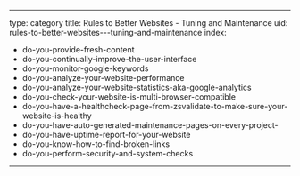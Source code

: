 
---
type: category
title: Rules to Better Websites - Tuning and Maintenance
uid: rules-to-better-websites---tuning-and-maintenance
index:
 - do-you-provide-fresh-content
 - do-you-continually-improve-the-user-interface
 - do-you-monitor-google-keywords
 - do-you-analyze-your-website-performance
 - do-you-analyze-your-website-statistics-aka-google-analytics
 - do-you-check-your-website-is-multi-browser-compatible
 - do-you-have-a-healthcheck-page-from-zsvalidate-to-make-sure-your-website-is-healthy
 - do-you-have-auto-generated-maintenance-pages-on-every-project-
 - do-you-have-uptime-report-for-your-website
 - do-you-know-how-to-find-broken-links
 - do-you-perform-security-and-system-checks
---



